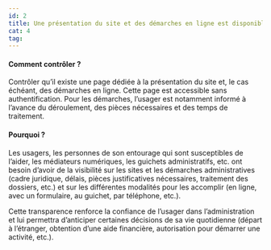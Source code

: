 ```yaml
---
id: 2
title: Une présentation du site et des démarches en ligne est disponible sans authentification 
cat: 4
tag: 
---
```



#### Comment contrôler ?

Contrôler qu’il existe une page dédiée à la présentation du site et, le cas échéant, des démarches en ligne. Cette page est accessible sans authentification. Pour les démarches, l’usager est notamment informé à l’avance du déroulement, des pièces nécessaires et des temps de traitement.

#### Pourquoi ?

Les usagers, les personnes de son entourage qui sont susceptibles de l’aider, les médiateurs numériques, les guichets administratifs, etc. ont besoin d’avoir de la visibilité sur les sites et les démarches administratives (cadre juridique, délais, pièces justificatives nécessaires, traitement des dossiers, etc.) et sur les différentes modalités pour les accomplir (en ligne, avec un formulaire, au guichet, par téléphone, etc.).

Cette transparence renforce la confiance de l’usager dans l’administration et lui permettra d’anticiper certaines décisions de sa vie quotidienne (départ à l’étranger, obtention d’une aide financière, autorisation pour démarrer une activité, etc.). 
